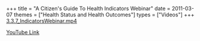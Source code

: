 +++
title = "A Citizen's Guide To Health Indicators Webinar"
date = 2011-03-07
themes = ["Health Status and Health Outcomes"]
types = ["Videos"]
+++
[3.3.7_IndicatorsWebinar.mp4](/files/3.3.7_IndicatorsWebinar.mp4)

[YouTube Link](https://www.youtube.com/watch?v=_GBDWyPld7o)
